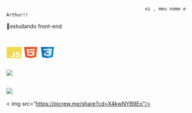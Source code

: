                                                        oi , meu nome e Arthur!! 

📖estudando front-end

##

<div style="display: inline_block"><br>
  <img align="center" alt="arthur-Js" height="30" width="40" src="https://raw.githubusercontent.com/devicons/devicon/master/icons/javascript/javascript-plain.svg">
   <img align="center" alt="Rafa-HTML" height="30" width="40" src="https://raw.githubusercontent.com/devicons/devicon/master/icons/html5/html5-original.svg">
   <img align="center" alt="Rafa-CSS" height="30" width="40" src="https://raw.githubusercontent.com/devicons/devicon/master/icons/css3/css3-original.svg">
</div>


##

     
<div>    
  <picture>
  <source
    srcset="https://github-readme-stats.vercel.app/api?username=arthursollar&show_icons=true&theme=gradient"
    media="(prefers-color-scheme: gradient)" 
    locale="(pt-br)"
  />
  <source
    srcset="https://github-readme-stats.vercel.app/api?username=arthursollar&show_icons=true"
    media="(prefers-color-scheme:gradient), (prefers-color-scheme: no-preference)"
     locale="(pt-br)"/>
  
  <img src="https://github-readme-stats.vercel.app/api?username=arthursollar&show_icons=true"  locale="(pt-br)"/>


</picture>
</div>


##
 
 
 <div>
<img src= https://img.shields.io/badge/ChatGPT-74aa9c?style=for-the-badge&logo=openai&logoColor=white/>
</div>
<div>
  
< img src="https://picrew.me/share?cd=X4kwNYB9Eo"/></div>
